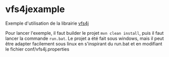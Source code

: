 # vfs4jexample

Exemple d'utilisation de la librairie [vfs4j](https://github.com/abarhub/vfs4j)

Pour lancer l'exemple, il faut builder le projet `mvn clean install`, puis il faut lancer la commande `run.bat`.
Le projet a été fait sous windows, mais il peut être adapter facilement sous linux en s'inspirant du run.bat et en modifiant le fichier conf/vfs4j.properties

